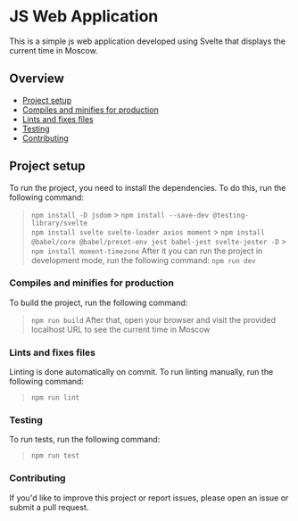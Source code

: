 # JS Web Application

This is a simple js web application developed using Svelte that displays the current time in Moscow.

## Overview

- [Project setup](#project-setup)
- [Compiles and minifies for production](#compiles-and-minifies-for-production)
- [Lints and fixes files](#lints-and-fixes-files)
- [Testing](#testing)
- [Contributing](#contributing)

## Project setup

To run the project, you need to install the dependencies. To do this, run the following command:

> `npm install -D jsdom` > `npm install --save-dev @testing-library/svelte`  
> `npm install svelte svelte-loader axios moment` > `npm install @babel/core @babel/preset-env jest babel-jest svelte-jester -D` > `npm install moment-timezone`
> After it you can run the project in development mode, run the following command:
> `npm run dev`

### Compiles and minifies for production

To build the project, run the following command:

> `npm run build`
> After that, open your browser and visit the provided localhost URL to see the current time in Moscow

### Lints and fixes files

Linting is done automatically on commit. To run linting manually, run the following command:

> `npm run lint`

### Testing

To run tests, run the following command:

> `npm run test`

### Contributing

If you'd like to improve this project or report issues, please open an issue or submit a pull request.
